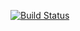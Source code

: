 [![Build Status](https://travis-ci.org/AznCookiez/lab5.svg?branch=master)](https://travis-ci.org/AznCookiez/lab5)
